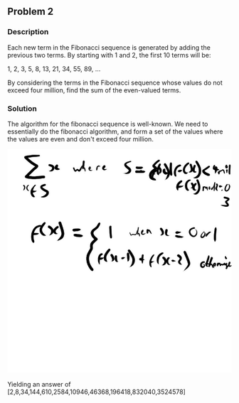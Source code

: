 ## Problem 2

### Description
Each new term in the Fibonacci sequence is generated by adding the previous two terms. By starting with 1 and 2, the first 10 terms will be:

1, 2, 3, 5, 8, 13, 21, 34, 55, 89, ...

By considering the terms in the Fibonacci sequence whose values do not exceed four million, find the sum of the even-valued terms.

### Solution
The algorithm for the fibonacci sequence is well-known. We need to essentially do the fibonacci algorithm, and form a set of the values
where the values are even and don't exceed four million. 

![image info](../resources/p2.jpg)

Yielding an answer of 
[2,8,34,144,610,2584,10946,46368,196418,832040,3524578]
